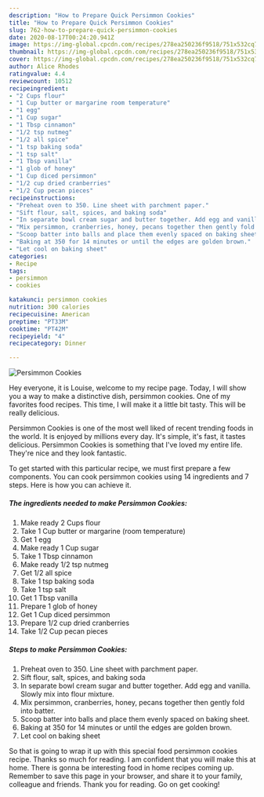 ```yaml
---
description: "How to Prepare Quick Persimmon Cookies"
title: "How to Prepare Quick Persimmon Cookies"
slug: 762-how-to-prepare-quick-persimmon-cookies
date: 2020-08-17T00:24:20.941Z
image: https://img-global.cpcdn.com/recipes/278ea250236f9518/751x532cq70/persimmon-cookies-recipe-main-photo.jpg
thumbnail: https://img-global.cpcdn.com/recipes/278ea250236f9518/751x532cq70/persimmon-cookies-recipe-main-photo.jpg
cover: https://img-global.cpcdn.com/recipes/278ea250236f9518/751x532cq70/persimmon-cookies-recipe-main-photo.jpg
author: Alice Rhodes
ratingvalue: 4.4
reviewcount: 10512
recipeingredient:
- "2 Cups flour"
- "1 Cup butter or margarine room temperature"
- "1 egg"
- "1 Cup sugar"
- "1 Tbsp cinnamon"
- "1/2 tsp nutmeg"
- "1/2 all spice"
- "1 tsp baking soda"
- "1 tsp salt"
- "1 Tbsp vanilla"
- "1 glob of honey"
- "1 Cup diced persimmon"
- "1/2 cup dried cranberries"
- "1/2 Cup pecan pieces"
recipeinstructions:
- "Preheat oven to 350. Line sheet with parchment paper."
- "Sift flour, salt, spices, and baking soda"
- "In separate bowl cream sugar and butter together. Add egg and vanilla. Slowly mix into flour mixture."
- "Mix persimmon, cranberries, honey, pecans together then gently fold into batter."
- "Scoop batter into balls and place them evenly spaced on baking sheet."
- "Baking at 350 for 14 minutes or until the edges are golden brown."
- "Let cool on baking sheet"
categories:
- Recipe
tags:
- persimmon
- cookies

katakunci: persimmon cookies 
nutrition: 300 calories
recipecuisine: American
preptime: "PT33M"
cooktime: "PT42M"
recipeyield: "4"
recipecategory: Dinner

---
```



![Persimmon Cookies](https://img-global.cpcdn.com/recipes/278ea250236f9518/751x532cq70/persimmon-cookies-recipe-main-photo.jpg)

Hey everyone, it is Louise, welcome to my recipe page. Today, I will show you a way to make a distinctive dish, persimmon cookies. One of my favorites food recipes. This time, I will make it a little bit tasty. This will be really delicious.

Persimmon Cookies is one of the most well liked of recent trending foods in the world. It is enjoyed by millions every day. It's simple, it's fast, it tastes delicious. Persimmon Cookies is something that I've loved my entire life. They're nice and they look fantastic.




To get started with this particular recipe, we must first prepare a few components. You can cook persimmon cookies using 14 ingredients and 7 steps. Here is how you can achieve it.

<!--inarticleads1-->

##### The ingredients needed to make Persimmon Cookies:

1. Make ready 2 Cups flour
1. Take 1 Cup butter or margarine (room temperature)
1. Get 1 egg
1. Make ready 1 Cup sugar
1. Take 1 Tbsp cinnamon
1. Make ready 1/2 tsp nutmeg
1. Get 1/2 all spice
1. Take 1 tsp baking soda
1. Take 1 tsp salt
1. Get 1 Tbsp vanilla
1. Prepare 1 glob of honey
1. Get 1 Cup diced persimmon
1. Prepare 1/2 cup dried cranberries
1. Take 1/2 Cup pecan pieces




<!--inarticleads2-->

##### Steps to make Persimmon Cookies:

1. Preheat oven to 350. Line sheet with parchment paper.
1. Sift flour, salt, spices, and baking soda
1. In separate bowl cream sugar and butter together. Add egg and vanilla. Slowly mix into flour mixture.
1. Mix persimmon, cranberries, honey, pecans together then gently fold into batter.
1. Scoop batter into balls and place them evenly spaced on baking sheet.
1. Baking at 350 for 14 minutes or until the edges are golden brown.
1. Let cool on baking sheet




So that is going to wrap it up with this special food persimmon cookies recipe. Thanks so much for reading. I am confident that you will make this at home. There is gonna be interesting food in home recipes coming up. Remember to save this page in your browser, and share it to your family, colleague and friends. Thank you for reading. Go on get cooking!

